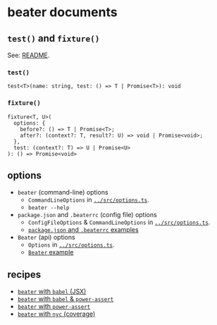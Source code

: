 # beater documents

## `test()` and `fixture()`

See: [README](README.md).

### `test()`

```
test<T>(name: string, test: () => T | Promise<T>): void
```

### `fixture()`

```
fixture<T, U>(
  options: {
    before?: () => T | Promise<T>;
    after?: (context?: T, result?: U) => void | Promise<void>;
  },
  test: (context?: T) => U | Promise<U>
): () => Promise<void>
```

## options

- `beater` (command-line) options
    - `CommandLineOptions` in [`../src/options.ts`](../src/options.ts).
    - `beater --help`
- `package.json` and `.beaterrc` (config file) options
    - `ConfigFileOptions` & `CommandLineOptions` in [`../src/options.ts`](../src/options.ts).
    - [`package.json` and `.beaterrc` examples](config-file-example.md)
- `Beater` (api) options
    - `Options` in [`../src/options.ts`](../src/options.ts).
    - [`Beater` example](api-example.md)

## recipes

- [`beater` with `babel` (JSX)](with-jsx.md)
- [`beater` with `babel` & `power-assert`](with-babel-and-power-assert.md)
- [`beater` with `power-assert`](with-power-assert.md)
- [`beater` with `nyc` (coverage)](with-nyc.md)
